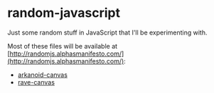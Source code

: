 random-javascript
=================

Just some random stuff in JavaScript that I'll be experimenting with.

Most of these files will be available at [http://randomjs.alphasmanifesto.com/](http://randomjs.alphasmanifesto.com/):

- [arkanoid-canvas](http://randomjs.alphasmanifesto.com/arkanoid-canvas/arkanoid.html)
- [rave-canvas](http://randomjs.alphasmanifesto.com/rave-canvas/playing.html)